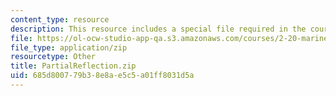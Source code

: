```yaml
---
content_type: resource
description: This resource includes a special file required in the course.
file: https://ol-ocw-studio-app-qa.s3.amazonaws.com/courses/2-20-marine-hydrodynamics-13-021-spring-2005/685d800779b38e8ae5c5a01ff8031d5a_PartialReflection.zip
file_type: application/zip
resourcetype: Other
title: PartialReflection.zip
uid: 685d8007-79b3-8e8a-e5c5-a01ff8031d5a
---
```


